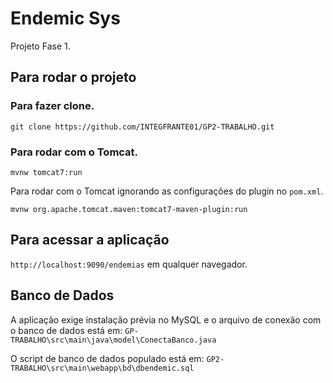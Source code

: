 # Endemic Sys

Projeto Fase 1.

## Para rodar o projeto

### Para fazer clone.

`git clone https://github.com/INTEGFRANTE01/GP2-TRABALHO.git`

### Para rodar com o Tomcat.

`mvnw tomcat7:run`

Para rodar com o Tomcat ignorando as configurações do plugin no `pom.xml`.

`mvnw org.apache.tomcat.maven:tomcat7-maven-plugin:run`

## Para acessar a aplicação

`http://localhost:9090/endemias` em qualquer navegador.

## Banco de Dados

A aplicação exige instalação prévia no MySQL e o arquivo de conexão com o banco de dados está em: `GP-TRABALHO\src\main\java\model\ConectaBanco.java`

O script de banco de dados populado está em: `GP2-TRABALHO\src\main\webapp\bd\dbendemic.sql`
